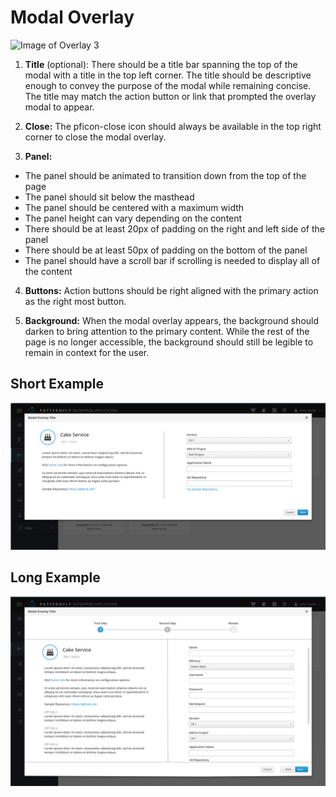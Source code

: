# Modal Overlay

![Image of Overlay 3](./img/Overlay-02.png)

1. **Title** (optional): There should be a title bar spanning the top of the modal with a title in the top left corner. The title should be descriptive enough to convey the purpose of the modal while remaining concise. The title may match the action button or link that prompted the overlay modal to appear.

2. **Close:** The pficon-close icon should always be available in the top right corner to close the modal overlay.

3. **Panel:**
  - The panel should be animated to transition down from the top of the page
  - The panel should sit below the masthead
  - The panel should be centered with a maximum width
  - The panel height can vary depending on the content
  - There should be at least 20px of padding on the right and left side of the panel
  - There should be at least 50px of padding on the bottom of the panel
  - The panel should have a scroll bar if scrolling is needed to display all of the content

4. **Buttons:** Action buttons should be right aligned with the primary action as the right most button.

5. **Background:** When the modal overlay appears, the background should darken to bring attention to the primary content. While the rest of the page is no longer accessible, the background should still be legible to remain in context for the user.

## Short Example
![Image of Overlay 2](./img/Overlay-01@2x.png)

## Long Example
![Image of Overlay 3](./img/Overlay-03@2x.png)
